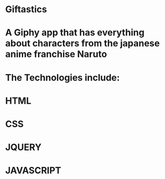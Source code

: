 # Giftastics
# A Giphy app that has everything about characters from the japanese anime franchise Naruto
# The Technologies include: 
# HTML
# CSS
# JQUERY
# JAVASCRIPT